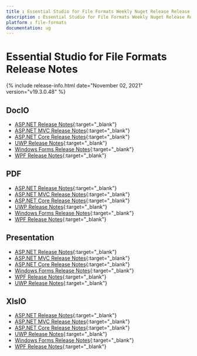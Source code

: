 ```yaml
---
title : Essential Studio for File Formats Weekly Nuget Release Release Notes  
description : Essential Studio for File Formats Weekly Nuget Release Release Notes  
platform : file-formats
documentation: ug
---
```


# Essential Studio for File Formats  Release Notes  

{% include release-info.html date="November 02, 2021" version="v19.3.0.48" %} 

## DocIO

* [ASP.NET Release Notes](/aspnet/release-notes/v19.3.0.48#docio){:target="_blank"}
* [ASP.NET MVC Release Notes](/aspnetmvc/release-notes/v19.3.0.48#docio){:target="_blank"}
* [ASP.NET Core Release Notes](/aspnet-core/release-notes/v19.3.0.48#docio){:target="_blank"}
* [UWP Release Notes](/uwp/release-notes/v19.3.0.48#docio){:target="_blank"}
* [Windows Forms Release Notes](/windowsforms/release-notes/v19.3.0.48#docio){:target="_blank"}
* [WPF Release Notes](/wpf/release-notes/v19.3.0.48#docio){:target="_blank"}


## PDF

* [ASP.NET Release Notes](/aspnet/release-notes/v19.3.0.48#pdf){:target="_blank"}
* [ASP.NET MVC Release Notes](/aspnetmvc/release-notes/v19.3.0.48#pdf){:target="_blank"}
* [ASP.NET Core Release Notes](/aspnet-core/release-notes/v19.3.0.48#pdf){:target="_blank"}
* [UWP Release Notes](/uwp/release-notes/v19.3.0.48#pdf){:target="_blank"}
* [Windows Forms Release Notes](/windowsforms/release-notes/v19.3.0.48#pdf){:target="_blank"}
* [WPF Release Notes](/wpf/release-notes/v19.3.0.48#pdf){:target="_blank"}


## Presentation

* [ASP.NET Release Notes](/aspnet/release-notes/v19.3.0.48#presentation){:target="_blank"}
* [ASP.NET MVC Release Notes](/aspnetmvc/release-notes/v19.3.0.48#presentation){:target="_blank"}
* [ASP.NET Core Release Notes](/aspnet-core/release-notes/v19.3.0.48#presentation){:target="_blank"}
* [Windows Forms Release Notes](/windowsforms/release-notes/v19.3.0.48#presentation){:target="_blank"}
* [WPF Release Notes](/wpf/release-notes/v19.3.0.48#presentation){:target="_blank"}
* [UWP Release Notes](/uwp/release-notes/v19.3.0.48#presentation){:target="_blank"}


## XlsIO

* [ASP.NET Release Notes](/aspnet/release-notes/v19.3.0.48#xlsio){:target="_blank"}
* [ASP.NET MVC Release Notes](/aspnetmvc/release-notes/v19.3.0.48#xlsio){:target="_blank"}
* [ASP.NET Core Release Notes](/aspnet-core/release-notes/v19.3.0.48#xlsio){:target="_blank"}
* [UWP Release Notes](/uwp/release-notes/v19.3.0.48#xlsio){:target="_blank"}
* [Windows Forms Release Notes](/windowsforms/release-notes/v19.3.0.48#xlsio){:target="_blank"}
* [WPF Release Notes](/wpf/release-notes/v19.3.0.48#xlsio){:target="_blank"}